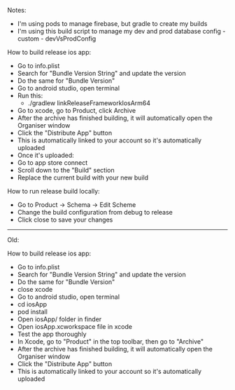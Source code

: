 Notes:
- I'm using pods to manage firebase, but gradle to create my builds
- I'm using this build script to manage my dev and prod database config - custom - devVsProdConfig

How to build release ios app:
- Go to info.plist
- Search for "Bundle Version String" and update the version
- Do the same for "Bundle Version"
- Go to android studio, open terminal
- Run this: 
  - ./gradlew linkReleaseFrameworkIosArm64
- Go to xcode, go to Product, click Archive
- After the archive has finished building, it will automatically open the Organiser window
- Click the "Distribute App" button
- This is automatically linked to your account so it's automatically uploaded
- Once it's uploaded:
- Go to app store connect
- Scroll down to the "Build" section
- Replace the current build with your new build 

How to run release build locally: 
- Go to Product -> Schema -> Edit Scheme
- Change the build configuration from debug to release
- Click close to save your changes

----------------- 

Old:

How to build release ios app: 
- Go to info.plist
- Search for "Bundle Version String" and update the version
- Do the same for "Bundle Version"
- close xcode
- Go to android studio, open terminal
- cd iosApp
- pod install 
- Open iosApp/ folder in finder 
- Open iosApp.xcworkspace file in xcode 
- Test the app thoroughly
- In Xcode, go to "Product" in the top toolbar, then go to "Archive"
- After the archive has finished building, it will automatically open the Organiser window 
- Click the "Distribute App" button
- This is automatically linked to your account so it's automatically uploaded 